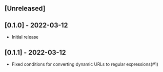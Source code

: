 ## [Unreleased]

## [0.1.0] - 2022-03-12

- Initial release

## [0.1.1] - 2022-03-12

- Fixed conditions for converting dynamic URLs to regular expressions(#1)
